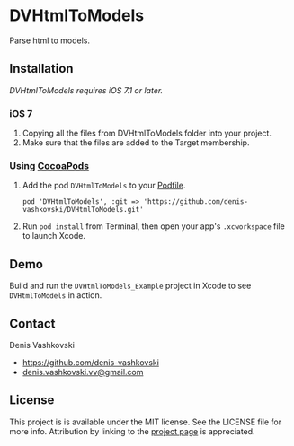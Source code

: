 # DVHtmlToModels

Parse html to models.

## Installation
*DVHtmlToModels requires iOS 7.1 or later.*

### iOS 7

1.  Copying all the files from DVHtmlToModels folder into your project.
2.  Make sure that the files are added to the Target membership.

### Using [CocoaPods](http://cocoapods.org)

1.  Add the pod `DVHtmlToModels` to your [Podfile](http://guides.cocoapods.org/using/the-podfile.html).

        pod 'DVHtmlToModels', :git => 'https://github.com/denis-vashkovski/DVHtmlToModels.git'

2.  Run `pod install` from Terminal, then open your app's `.xcworkspace` file to launch Xcode.

## Demo

Build and run the `DVHtmlToModels_Example` project in Xcode to see `DVHtmlToModels` in action.

## Contact

Denis Vashkovski

- https://github.com/denis-vashkovski
- denis.vashkovski.vv@gmail.com

## License

This project is is available under the MIT license. See the LICENSE file for more info. Attribution by linking to the [project page](https://github.com/denis-vashkovski/DVHtmlToModels) is appreciated.
